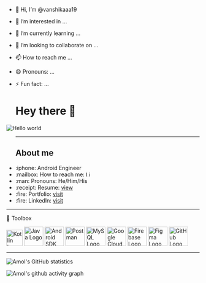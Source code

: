- 👋 Hi, I’m @vanshikaaa19
- 👀 I’m interested in ...
- 🌱 I’m currently learning ...
- 💞️ I’m looking to collaborate on ...
- 📫 How to reach me ...
- 😄 Pronouns: ...
- ⚡ Fun fact: ...

  # Hey there :wave:

<img src="https://raw.githubusercontent.com/sagar-viradiya/sagar-viradiya/master/resources/banner.png" alt="Hello world">


<ul>
 
---
  ## About me
<li>:iphone: Android Engineer </li>
<li><g-emoji class="g-emoji" alias="mailbox" fallback-src="https://github.githubassets.com/images/icons/emoji/unicode/1f4eb.png">
  :mailbox:</g-emoji> How to reach me:
 <a href="https://www.linkedin.com/in/Vanshika-kaushik-30ba58123/" target="_blank" rel="nofollow">
   <img src="https://cdn.worldvectorlogo.com/logos/linkedin-icon-2.svg" alt="Linkedin" width="13" height="13"/></a></li>
  <li>:man: Pronouns: He/Him/His</li>
 <li>:receipt: Resume: <a href="https://drive.google.com/file/d/1K0Z-t-2wTpWdrDJOjWU8IVCcozSDjb0f/view">view</a></li>
  
  <li>:fire: Portfolio: <a href="https://www.crio.do/learn/portfolio/kaushik-vanshika1999/"  target="_blank" >visit</a></li>
 <li>:fire: LinkedIn: <a href="https://www.linkedin.com/in/vanshika-kaushik-b865a6279/"  target="_blank" >visit</a></li>
</ul>


---
🧰 Toolbox

<img src="https://cdn.worldvectorlogo.com/logos/kotlin-1.svg" alt="Kotlin logo" width="42" height="42"/>  <img src="https://cdn4.iconfinder.com/data/icons/logos-and-brands/512/181_Java_logo_logos-512.png" alt="Java Logo" width="50" height="50"/>   <img src="https://cdn1.iconfinder.com/data/icons/logotypes/32/android-512.png" alt="Android SDK" width="50" height="50"/> <img src="https://cdn.worldvectorlogo.com/logos/postman.svg" alt="Postman" width="50" height="50"/> <img src="https://cdn.worldvectorlogo.com/logos/mysql-6.svg" alt="MySQL Logo" width="50" height="50"/>  <img src="https://www.vectorlogo.zone/logos/google_cloud/google_cloud-icon.svg" alt="Google Cloud" width="50" height="50"/>    <img src="https://cdn.worldvectorlogo.com/logos/firebase-1.svg" alt="Firebase Logo" width="50" height="50"/>   <img src="https://cdn.worldvectorlogo.com/logos/figma-1.svg" alt="Figma Logo" width="50" height="50"/> <img src="https://cdn.worldvectorlogo.com/logos/git-icon.svg" alt="GitHub Logo" width="50" height="50"/>    

---

![Amol's GitHub statistics](https://github-readme-stats.vercel.app/api?username=happysiddharth&show_icons=true&theme=chartreuse-dark)


![Amol's github activity graph](https://activity-graph.herokuapp.com/graph?username=happysiddharth&theme=dracula)

<!---
vanshikaaa19/vanshikaaa19 is a ✨ special ✨ repository because its `README.md` (this file) appears on your GitHub profile.
You can click the Preview link to take a look at your changes.
--->
